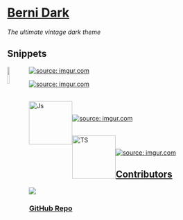 

# [Berni Dark](https://marketplace.visualstudio.com/items?itemName=BernatFerrer.berni-dark)

 <i>The ultimate vintage dark theme </i>



## Snippets



<img src = "https://go.dev/blog/go-brand/Go-Logo/PNG/Go-Logo_Aqua.png" width="10%" style="float:left"/>



<a href="https://imgur.com/4Ys1cZ3" style="float:left'"><img src="https://i.imgur.com/4Ys1cZ3.png" title="source: imgur.com" /></a>

<a href="https://imgur.com/pPEqBTw"><img src="https://i.imgur.com/pPEqBTw.png" title="source: imgur.com" /></a>



<br/>



<img src="https://cdn-icons-png.flaticon.com/512/5968/5968292.png" style="float:left" width="100" height="100" alt="Js" />



<br/>


<a href="https://imgur.com/AlIgRoU"><img src="https://i.imgur.com/AlIgRoU.png" title="source: imgur.com" /></a> 


<br/>


<img src="https://cdn-icons-png.flaticon.com/512/919/919832.png" width="100" height="100" alt="TS" style="float:left">


<br/>


<a href="https://imgur.com/2KelGw5"><img src="https://i.imgur.com/2KelGw5.png" title="source: imgur.com" /></a>



## [Contributors](https://github.com/berni23/berni-dark/graphs/contributors")

<a href="https://github.com/berni23/berni-dark/graphs/contributors">

<img src = "https://contrib.rocks/image?repo=berni23/berni-dark">

</a>


### [GitHub Repo](https://github.com/berni23/berni-dark)

